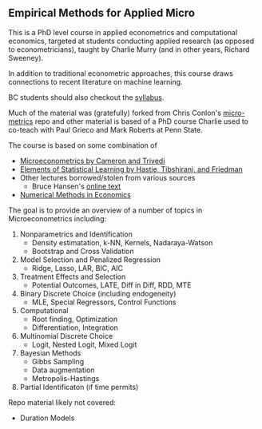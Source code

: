 ## Empirical Methods for Applied Micro

This is a PhD level course in applied econometrics and computational economics, targeted at students conducting applied research (as opposed to econometricians), taught by Charlie Murry (and in other years, Richard Sweeney).

In addition to traditional econometric approaches, this course draws connections to recent literature on machine learning.

BC students should also checkout the [syllabus](syllabus.md). 

Much of the material was (gratefully) forked from Chris Conlon's [micro-metrics](https://github.com/chrisconlon/micro-metrics) repo and other material is based of a PhD course Charlie used to co-teach with Paul Grieco and Mark Roberts at Penn State. 

The course is based on some combination of 
- [Microeconometrics by Cameron and Trivedi](https://www.amazon.com/Microeconometrics-Methods-Applications-Colin-Cameron/dp/0521848059)
- [Elements of Statistical Learning by Hastie, Tibshirani, and Friedman](https://statweb.stanford.edu/~tibs/ElemStatLearn/)
- Other lectures borrowed/stolen from various sources
	- Bruce Hansen's [online text](https://www.ssc.wisc.edu/~bhansen/econometrics/)
- [Numerical Methods in Economics](https://www.amazon.com/Numerical-Methods-Economics-MIT-Press/dp/0262100711/)
	
The goal is to provide an overview of a number of topics in Microeconometrics including:

1. Nonparametrics and Identification
	- Density estimatation, k-NN, Kernels, Nadaraya-Watson
	- Bootstrap and Cross Validation
2. Model Selection and Penalized Regression
	- Ridge, Lasso, LAR, BIC, AIC
3. Treatment Effects and Selection
	- Potential Outcomes, LATE, Diff in Diff, RDD, MTE
4. Binary Discrete Choice (including endogeneity)
	- MLE, Special Regressors, Control Functions
5. Computational 
	- Root finding, Optimization
	- Differentiation, Integration
6. Multinomial Discrete Choice
	- Logit, Nested Logit, Mixed Logit
7. Bayesian Methods
	- Gibbs Sampling
	- Data augmentation
	- Metropolis-Hastings
8. Partial Identificaton (if time permits)

Repo material likely not covered: 
- Duration Models
